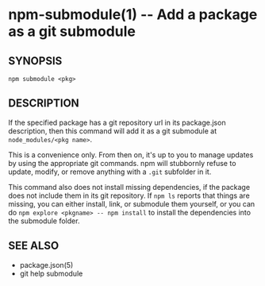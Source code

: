 npm-submodule(1) -- Add a package as a git submodule
====================================================

## SYNOPSIS

    npm submodule <pkg>

## DESCRIPTION

If the specified package has a git repository url in its package.json
description, then this command will add it as a git submodule at
`node_modules/<pkg name>`.

This is a convenience only.  From then on, it's up to you to manage
updates by using the appropriate git commands.  npm will stubbornly
refuse to update, modify, or remove anything with a `.git` subfolder
in it.

This command also does not install missing dependencies, if the package
does not include them in its git repository.  If `npm ls` reports that
things are missing, you can either install, link, or submodule them yourself,
or you can do `npm explore <pkgname> -- npm install` to install the
dependencies into the submodule folder.

## SEE ALSO

* package.json(5)
* git help submodule
